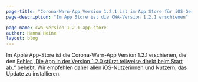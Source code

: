 ```yaml
---
page-title: "Corona-Warn-App Version 1.2.1 ist im App Store für iOS-Geräte verfügbar"
page-description: "Im App Store ist die CWA-Version 1.2.1 erschienen"

page-name: cwa-version-1-2-1-app-store
author: Hanna Heine
layout: blog
---
```


Im Apple App-Store ist die Corona-Warn-App Version 1.2.1 erschienen, die den [Fehler „Die App in der Version 1.2.0 stürzt teilweise direkt beim Start ab.“](/de/faq/results/#app_does_not_open) behebt. Wir empfehlen daher allen iOS-Nutzerinnen und Nutzern, das Update zu installieren.
